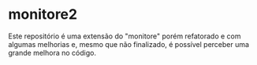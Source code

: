 # monitore2

Este repositório é uma extensão do "monitore" porém refatorado e com algumas melhorias e, mesmo que não finalizado, é possível perceber uma grande melhora no código.
